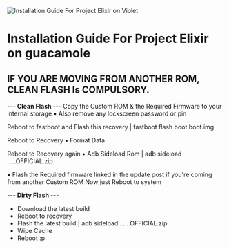 ![Installation Guide For Project Elixir on Violet](https://i.imgur.com/5PIB1RV.jpg "Installation")

# Installation Guide For Project Elixir on guacamole

## IF YOU ARE MOVING FROM ANOTHER ROM, CLEAN FLASH Is COMPULSORY.

**--- Clean Flash ---**
Copy the Custom ROM & the Required Firmware to your internal storage
• Also remove any lockscreen password or pin

Reboot to fastboot and Flash this recovery | fastboot flash boot boot.img

Reboot to Recovery
• Format Data

Reboot to Recovery again
• Adb Sideload Rom | adb sideload .....OFFICIAL.zip

• Flash the Required firmware linked in the update post if you're coming from another Custom ROM
Now just Reboot to system

**--- Dirty Flash ---**
- Download the latest build
- Reboot to recovery
- Flash the latest build | adb sideload ......OFFICIAL.zip
- Wipe Cache
- Reboot :p
